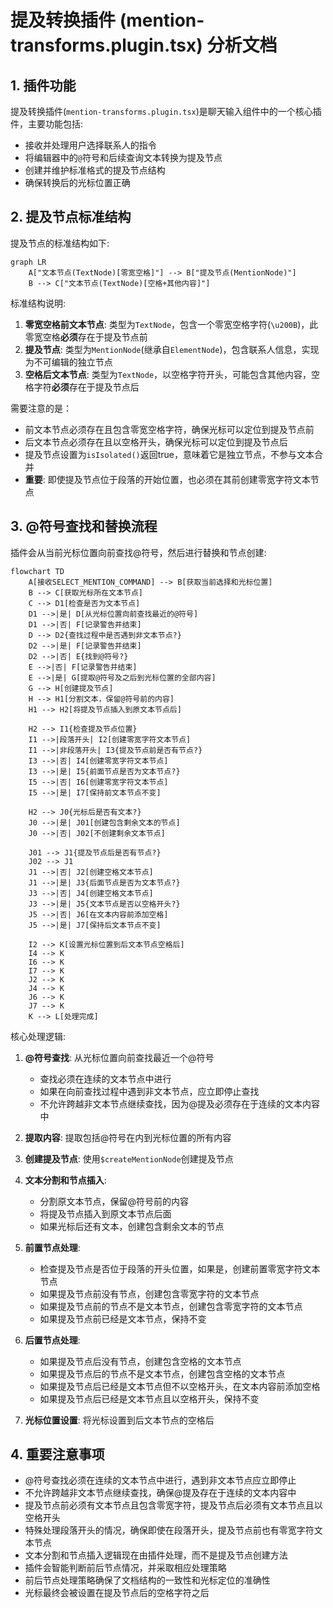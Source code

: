 # 提及转换插件 (mention-transforms.plugin.tsx) 分析文档

## 1. 插件功能

提及转换插件(`mention-transforms.plugin.tsx`)是聊天输入组件中的一个核心插件，主要功能包括:

- 接收并处理用户选择联系人的指令
- 将编辑器中的`@`符号和后续查询文本转换为提及节点
- 创建并维护标准格式的提及节点结构
- 确保转换后的光标位置正确

## 2. 提及节点标准结构

提及节点的标准结构如下:

```mermaid
graph LR
    A["文本节点(TextNode)[零宽空格]"] --> B["提及节点(MentionNode)"]
    B --> C["文本节点(TextNode)[空格+其他内容]"]
```

标准结构说明:

1. **零宽空格前文本节点**: 类型为`TextNode`，包含一个零宽空格字符(`\u200B`)，此零宽空格**必须**存在于提及节点前
2. **提及节点**: 类型为`MentionNode`(继承自`ElementNode`)，包含联系人信息，实现为不可编辑的独立节点
3. **空格后文本节点**: 类型为`TextNode`，以空格字符开头，可能包含其他内容，空格字符**必须**存在于提及节点后

需要注意的是：
- 前文本节点必须存在且包含零宽空格字符，确保光标可以定位到提及节点前
- 后文本节点必须存在且以空格开头，确保光标可以定位到提及节点后
- 提及节点设置为`isIsolated()`返回true，意味着它是独立节点，不参与文本合并
- **重要**: 即使提及节点位于段落的开始位置，也必须在其前创建零宽字符文本节点


## 3. @符号查找和替换流程

插件会从当前光标位置向前查找@符号，然后进行替换和节点创建:

```mermaid
flowchart TD
    A[接收SELECT_MENTION_COMMAND] --> B[获取当前选择和光标位置]
    B --> C[获取光标所在文本节点]
    C --> D1[检查是否为文本节点]
    D1 -->|是| D[从光标位置向前查找最近的@符号]
    D1 -->|否| F[记录警告并结束]
    D --> D2{查找过程中是否遇到非文本节点?}
    D2 -->|是| F[记录警告并结束]
    D2 -->|否| E{找到@符号?}
    E -->|否| F[记录警告并结束]
    E -->|是| G[提取@符号及之后到光标位置的全部内容]
    G --> H[创建提及节点]
    H --> H1[分割文本，保留@符号前的内容]
    H1 --> H2[将提及节点插入到原文本节点后]

    H2 --> I1{检查提及节点位置}
    I1 -->|段落开头| I2[创建零宽字符文本节点]
    I1 -->|非段落开头| I3{提及节点前是否有节点?}
    I3 -->|否| I4[创建零宽字符文本节点]
    I3 -->|是| I5{前面节点是否为文本节点?}
    I5 -->|否| I6[创建零宽字符文本节点]
    I5 -->|是| I7[保持前文本节点不变]

    H2 --> J0{光标后是否有文本?}
    J0 -->|是| J01[创建包含剩余文本的节点]
    J0 -->|否| J02[不创建剩余文本节点]
    
    J01 --> J1{提及节点后是否有节点?}
    J02 --> J1
    J1 -->|否| J2[创建空格文本节点]
    J1 -->|是| J3{后面节点是否为文本节点?}
    J3 -->|否| J4[创建空格文本节点]
    J3 -->|是| J5{文本节点是否以空格开头?}
    J5 -->|否| J6[在文本内容前添加空格]
    J5 -->|是| J7[保持后文本节点不变]

    I2 --> K[设置光标位置到后文本节点空格后]
    I4 --> K
    I6 --> K
    I7 --> K
    J2 --> K
    J4 --> K
    J6 --> K
    J7 --> K
    K --> L[处理完成]
```

核心处理逻辑:

1. **@符号查找**: 从光标位置向前查找最近一个@符号
   - 查找必须在连续的文本节点中进行
   - 如果在向前查找过程中遇到非文本节点，应立即停止查找
   - 不允许跨越非文本节点继续查找，因为@提及必须存在于连续的文本内容中

2. **提取内容**: 提取包括@符号在内到光标位置的所有内容

3. **创建提及节点**: 使用`$createMentionNode`创建提及节点

4. **文本分割和节点插入**:
   - 分割原文本节点，保留@符号前的内容
   - 将提及节点插入到原文本节点后面
   - 如果光标后还有文本，创建包含剩余文本的节点

5. **前置节点处理**:
   - 检查提及节点是否位于段落的开头位置，如果是，创建前置零宽字符文本节点
   - 如果提及节点前没有节点，创建包含零宽字符的文本节点
   - 如果提及节点前的节点不是文本节点，创建包含零宽字符的文本节点
   - 如果提及节点前已经是文本节点，保持不变

6. **后置节点处理**:
   - 如果提及节点后没有节点，创建包含空格的文本节点
   - 如果提及节点后的节点不是文本节点，创建包含空格的文本节点
   - 如果提及节点后已经是文本节点但不以空格开头，在文本内容前添加空格
   - 如果提及节点后已经是文本节点且以空格开头，保持不变

7. **光标位置设置**: 将光标设置到后文本节点的空格后

## 4. 重要注意事项

- @符号查找必须在连续的文本节点中进行，遇到非文本节点应立即停止
- 不允许跨越非文本节点继续查找，确保@提及存在于连续的文本内容中
- 提及节点前必须有文本节点且包含零宽字符，提及节点后必须有文本节点且以空格开头
- 特殊处理段落开头的情况，确保即使在段落开头，提及节点前也有零宽字符文本节点
- 文本分割和节点插入逻辑现在由插件处理，而不是提及节点创建方法
- 插件会智能判断前后节点情况，并采取相应处理策略
- 前后节点处理策略确保了文档结构的一致性和光标定位的准确性
- 光标最终会被设置在提及节点后的空格字符之后 